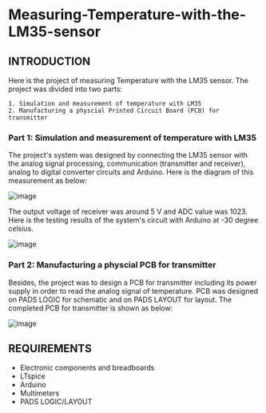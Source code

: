 # Measuring-Temperature-with-the-LM35-sensor
## INTRODUCTION
Here is the project of measuring Temperature with the LM35 sensor. The project was divided into two parts:

    1. Simulation and measurement of temperature with LM35
    2. Manufacturing a physcial Printed Circuit Board (PCB) for transmitter
    
### Part 1: Simulation and measurement of temperature with LM35
The project's system was designed by connecting the LM35 sensor with the analog signal processing, communication (transmitter and receiver), analog to digital converter circuits and Arduino. Here is the diagram of this measurement as below:

![image](https://github.com/Yendang1206/Measuring-Temperature-with-the-LM35-sensor/assets/86560239/454f2534-03bd-4119-a4b7-f03401f7105b)

The output voltage of receiver was around 5 V and ADC value was 1023. Here is the testing results of the system's circuit with Arduino at -30 degree celsius.

![image](https://github.com/Yendang1206/Measuring-Temperature-with-the-LM35-sensor/assets/86560239/a7aa4ad0-e8d4-4e2a-b141-bf4924f8f53d)

### Part 2: Manufacturing a physcial PCB for transmitter
Besides, the project was to design a PCB for transmitter including its power supply in order to read the analog signal of temperature. PCB was designed on PADS LOGIC for schematic and on PADS LAYOUT for layout. The completed PCB for transmitter is shown as below:

![image](https://github.com/Yendang1206/Measuring-Temperature-with-the-LM35-sensor/assets/86560239/622c72a4-06c7-4e2c-bc3d-ed40097002c3)

## REQUIREMENTS
- Electronic components and breadboards
- LTspice
- Arduino
- Multimeters
- PADS LOGIC/LAYOUT
